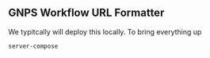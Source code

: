 ## GNPS Workflow URL Formatter

We typitcally will deploy this locally. To bring everything up

```server-compose```

